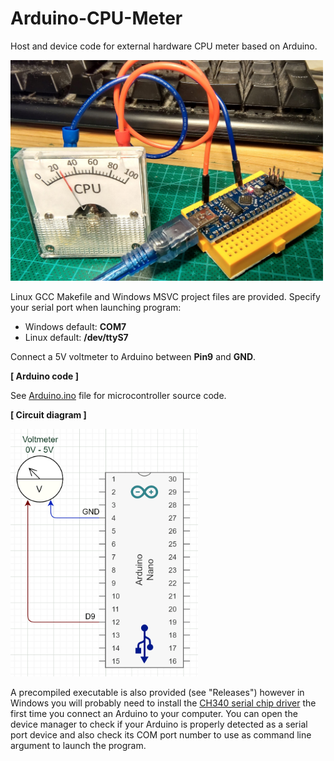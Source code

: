 # Arduino-CPU-Meter
Host and device code for external hardware CPU meter based on Arduino.

<img src="img/CPU_METER.jpg" width="500">

Linux GCC Makefile and Windows MSVC project files are provided.
Specify your serial port when launching program:

<ul>
    <li> Windows default: <b>COM7</b> </li>
    <li> Linux default: <b>/dev/ttyS7</b> </li>
</ul>

Connect a 5V voltmeter to Arduino between **Pin9** and **GND**.

**[ Arduino code ]**

See [Arduino.ino](Arduino.cpp) file for microcontroller source code.

**[ Circuit diagram ]**

<img src="img/Circuito_CPUMeter.png" width="300">

A precompiled executable is also provided (see "Releases") however in Windows you will probably need to install the <a href="https://www.wch-ic.com/downloads/CH341SER_ZIP.html">CH340 serial chip driver</a> the first time you connect an Arduino to your computer.
You can open the device manager to check if your Arduino is properly detected as a serial port device and also check its COM port number to use as command line argument to launch the program.
